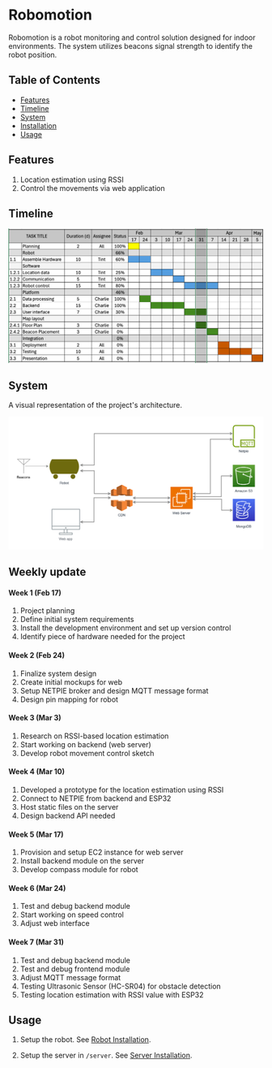 # Robomotion

Robomotion is a robot monitoring and control solution designed for indoor environments. The system utilizes beacons signal strength to identify the robot position.

## Table of Contents

- [Features](#features)
- [Timeline](#timeline)
- [System](#system)
- [Installation](#installation)
- [Usage](#usage)

## Features

1. Location estimation using RSSI
2. Control the movements via web application

## Timeline

![Timeline](docs/timeline.png)

## System

A visual representation of the project's architecture.

![Project Diagram](docs/system.svg)

## Weekly update

#### Week 1 (Feb 17)

1. Project planning
2. Define initial system requirements
3. Install the development environment and set up version control
4. Identify piece of hardware needed for the project

#### Week 2 (Feb 24)

1. Finalize system design
2. Create initial mockups for web
3. Setup NETPIE broker and design MQTT message format
4. Design pin mapping for robot

#### Week 3 (Mar 3)

1. Research on RSSI-based location estimation
2. Start working on backend (web server)
3. Develop robot movement control sketch

#### Week 4 (Mar 10)

1. Developed a prototype for the location estimation using RSSI
2. Connect to NETPIE from backend and ESP32
3. Host static files on the server
4. Design backend API needed

#### Week 5 (Mar 17)

1. Provision and setup EC2 instance for web server
2. Install backend module on the server
3. Develop compass module for robot

#### Week 6 (Mar 24)

1. Test and debug backend module
2. Start working on speed control
3. Adjust web interface

#### Week 7 (Mar 31)

1. Test and debug backend module
2. Test and debug frontend module
3. Adjust MQTT message format
4. Testing Ultrasonic Sensor (HC-SR04) for obstacle detection
5. Testing location estimation with RSSI value with ESP32 

## Usage

1. Setup the robot. See [Robot Installation](robot/readme.md).

2. Setup the server in `/server`. See [Server Installation](server/readme.md).
